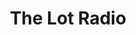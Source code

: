 ---
title: "The Lot Radio"
logo: thelotradio.png
stream_url:
- [no stream, https://cdn.livepeer.com/hls/3612a961j4sy3l7q/index.m3u8?video=false, offline]
description: "We are an independent, non-profit, online radio station live streaming 24/7 from a reclaimed shipping container on an empty lot."
url: "https://www.thelotradio.com/"
location: New York, US
play_time: 24/7
recommended: ["mattt"]
---